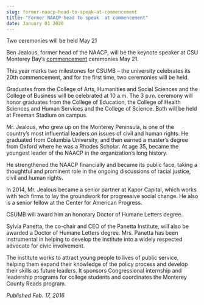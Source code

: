 ```yaml
---
slug: former-naacp-head-to-speak-at-commencement
title: "Former NAACP head to speak  at commencement"
date: January 01 2020
---
```


<p>Two ceremonies will be held May 21</p><p>Ben Jealous, former head of the NAACP, will be the keynote speaker at CSU Monterey Bay’s <a href="https://csumb.edu/commencement">commencement</a> ceremonies May 21.
</p><p>This year marks two milestones for CSUMB – the university celebrates its 20th commencement, and for the first time, two ceremonies will be held.
</p><p>Graduates from the College of Arts, Humanities and Social Sciences and the College of Business will be celebrated at 10 a.m. The 3 p.m. ceremony will honor graduates from the College of Education, the College of Health Sciences and Human Services and the College of Science. Both will be held at Freeman Stadium on campus.
</p><p>Mr. Jealous, who grew up on the Monterey Peninsula, is one of the country’s most influential leaders on issues of civil and human rights. He graduated from Columbia University, and then earned a master’s degree from Oxford where he was a Rhodes Scholar. At age 35, became the youngest leader of the NAACP in the organization’s long history.

He strengthened the NAACP financially and became its public face, taking a thoughtful and prominent role in the ongoing discussions of racial justice, civil and human rights.

In 2014, Mr. Jealous became a senior partner at Kapor Capital, which works with tech firms to lay the groundwork for progressive social change. He also is a senior fellow at the Center for American Progress.

CSUMB will award him an honorary Doctor of Humane Letters degree.
</p><p>Sylvia Panetta, the co&#45;chair and CEO of the Panetta Institute, will also be awarded a Doctor of Humane Letters degree. Mrs. Panetta has been instrumental in helping to develop the institute into a widely respected advocate for civic involvement.

The institute works to attract young people to lives of public service, helping them expand their knowledge of the policy process and develop their skills as future leaders. It sponsors Congressional internship and leadership programs for college students and coordinates the Monterey County Reads program.

<em>Published Feb. 17, 2016</em>
</p>
